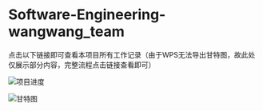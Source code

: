 # Software-Engineering-wangwang_team

点击以下链接即可查看本项目所有工作记录（由于WPS无法导出甘特图，故此处仅展示部分内容，完整流程点击链接查看即可）

![项目进度](https://github.com/hugbob/Software-Engineering-wangwang_team/assets/162096697/aa8df241-93dd-4f91-81f5-bd8d8441271b)

![甘特图](https://github.com/hugbob/Software-Engineering-wangwang_team/assets/162096697/10f4aaf9-6f08-42d9-9521-5da51100566a)
